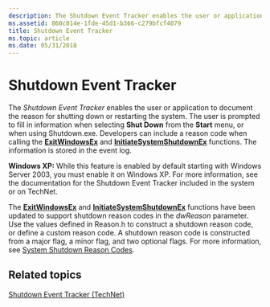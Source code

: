 ```yaml
---
description: The Shutdown Event Tracker enables the user or application to document the reason for shutting down or restarting the system.
ms.assetid: 860c014e-1fde-45d1-b366-c279bfcf4079
title: Shutdown Event Tracker
ms.topic: article
ms.date: 05/31/2018
---
```


# Shutdown Event Tracker

The *Shutdown Event Tracker* enables the user or application to document the reason for shutting down or restarting the system. The user is prompted to fill in information when selecting **Shut Down** from the **Start** menu, or when using Shutdown.exe. Developers can include a reason code when calling the [**ExitWindowsEx**](/windows/desktop/api/Winuser/nf-winuser-exitwindowsex) and [**InitiateSystemShutdownEx**](/windows/desktop/api/Winreg/nf-winreg-initiatesystemshutdownexa) functions. The information is stored in the event log.

**Windows XP:** While this feature is enabled by default starting with Windows Server 2003, you must enable it on Windows XP. For more information, see the documentation for the Shutdown Event Tracker included in the system or on TechNet.

The [**ExitWindowsEx**](/windows/desktop/api/Winuser/nf-winuser-exitwindowsex) and [**InitiateSystemShutdownEx**](/windows/desktop/api/Winreg/nf-winreg-initiatesystemshutdownexa) functions have been updated to support shutdown reason codes in the *dwReason* parameter. Use the values defined in Reason.h to construct a shutdown reason code, or define a custom reason code. A shutdown reason code is constructed from a major flag, a minor flag, and two optional flags. For more information, see [System Shutdown Reason Codes](system-shutdown-reason-codes.md).

## Related topics

<dl> <dt>

[Shutdown Event Tracker (TechNet)](/previous-versions/windows/it-pro/windows-server-2003/cc783475(v=ws.10))
</dt> </dl>

 

 
